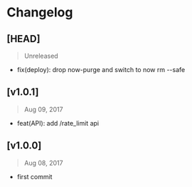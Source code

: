 # Changelog

## [HEAD]
> Unreleased

* fix(deploy): drop now-purge and switch to now rm --safe

## [v1.0.1]
> Aug 09, 2017

* feat(API): add /rate_limit api

## [v1.0.0]
> Aug 08, 2017

- first commit
